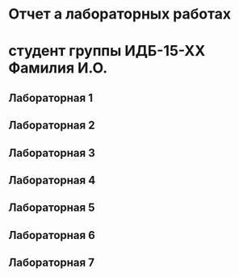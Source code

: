 # Отчет а лабораторных работах
# студент группы ИДБ-15-ХХ Фамилия И.О.

## Лабораторная 1

## Лабораторная 2

## Лабораторная 3

## Лабораторная 4

## Лабораторная 5

## Лабораторная 6

## Лабораторная 7
